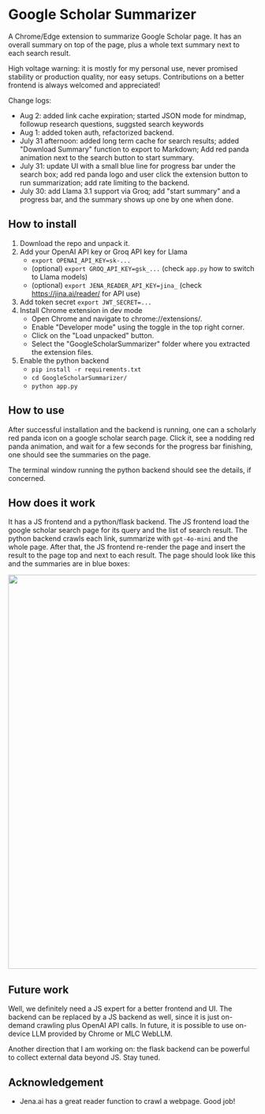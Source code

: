 # Google Scholar Summarizer
A Chrome/Edge extension to summarize Google Scholar page. It has an overall summary on top of the page, plus a whole text summary next to each search result.

High voltage warning: it is mostly for my personal use, never promised stability or production quality, nor easy setups. Contributions on a better frontend is always welcomed and appreciated!

Change logs:

* Aug 2: added link cache expiration; started JSON mode for mindmap, followup research questions, suggsted search keywords
* Aug 1: added token auth, refactorized backend.
* July 31 afternoon: added long term cache for search results; added "Download Summary" function to export to Markdown; Add red panda animation next to the search button to start summary.
* July 31: update UI with a small blue line for progress bar under the search box; add red panda logo and user click the extension button to run summarization; add rate limiting to the backend.
* July 30: add Llama 3.1 support via Groq; add "start summary" and a progress bar, and the summary shows up one by one when done.

## How to install

1. Download the repo and unpack it.
2. Add your OpenAI API key or Groq API key for Llama
    - `export OPENAI_API_KEY=sk-...`
    - (optional) `export GROQ_API_KEY=gsk_...` (check `app.py` how to switch to Llama models)
    - (optional) `export JENA_READER_API_KEY=jina_` (check <https://jina.ai/reader/> for API use)
3. Add token secret `export JWT_SECRET=...`
4. Install Chrome extension in dev mode
    - Open Chrome and navigate to chrome://extensions/.
    - Enable "Developer mode" using the toggle in the top right corner.
    - Click on the "Load unpacked" button.
    - Select the "GoogleScholarSummarizer" folder where you extracted the extension files.
5. Enable the python backend
    - `pip install -r requirements.txt`
    - `cd GoogleScholarSummarizer/`
    - `python app.py`

## How to use

After successful installation and the backend is running, one can a scholarly red panda icon on a google scholar search page. Click it, see a nodding red panda animation, and wait for a few seconds for the progress bar finishing, one should see the summaries on the page.

The terminal window running the python backend should see the details, if concerned.

## How does it work

It has a JS frontend and a python/flask backend. The JS frontend load the google scholar search page for its query and the list of search result. The python backend crawls each link, summarize with `gpt-4o-mini` and the whole page. After that, the JS frontend re-render the page and insert the result to the page top and next to each result. The page should look like this and the summaries are in blue boxes:

<image src="screenshots/scholar-extension.jpg" width="800">

## Future work

Well, we definitely need a JS expert for a better frontend and UI. The backend can be replaced by a JS backend as well, since it is just on-demand crawling plus OpenAI API calls. In future, it is possible to use on-device LLM provided by Chrome or MLC WebLLM.

Another direction that I am working on: the flask backend can be powerful to collect external data beyond JS. Stay tuned.

## Acknowledgement  

* Jena.ai has a great reader function to crawl a webpage. Good job!
